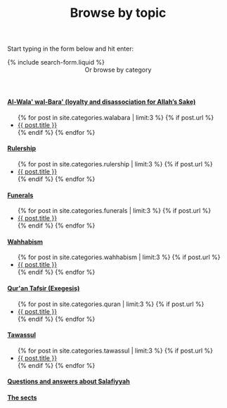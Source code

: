 ﻿---
title: Browse by topic
layout: page
active: topic
permalink: /topic/
---

<article class="post">
<p>Start typing in the form below and hit enter:</p>
{% include search-form.liquid %}

<header class="major">
 <span class="date">Or browse by category</span>
</header>

<div class="box">
<h4><a class="icon solid fa fa-folder-open" href="/walabara/"> Al-Wala' wal-Bara' (loyalty and disassociation for Allah’s Sake)</a></h4>
<ul class="posts">
  {% for post in site.categories.walabara | limit:3 %}
    {% if post.url %}
    <li><a href="{{ post.url }}">{{ post.title }}</a>
    </li>
    {% endif %}
  {% endfor %}
</ul>
</div>

<div class="box">
<h4><a class="icon solid fa fa-folder-open" href="/rulership/"> Rulership</a></h4>
<ul class="posts">
  {% for post in site.categories.rulership | limit:3 %}
    {% if post.url %}
    <li><a href="{{ post.url }}">{{ post.title }}</a>
    </li>
    {% endif %}
  {% endfor %}
</ul>
</div>

<div class="box">
<h4><a class="icon solid fa fa-folder-open" href="/funerals/"> Funerals</a></h4>
<ul class="posts">
  {% for post in site.categories.funerals | limit:3 %}
    {% if post.url %}
    <li><a href="{{ post.url }}">{{ post.title }}</a>
    </li>
    {% endif %}
  {% endfor %}
</ul>
</div>

<div class="box">
<h4><a class="icon solid fa fa-folder-open" href="/wahhabism/"> Wahhabism</a></h4>
<ul class="posts">
  {% for post in site.categories.wahhabism | limit:3 %}
    {% if post.url %}
    <li><a href="{{ post.url }}">{{ post.title }}</a>
    </li>
    {% endif %}
  {% endfor %}
</ul>
</div>

<div class="box">
<h4><a class="icon solid fa fa-folder-open" href="/tafsir-quran/"> Qur'an Tafsir (Exegesis)</a></h4>
<ul class="posts">
  {% for post in site.categories.quran | limit:3 %}
    {% if post.url %}
    <li><a href="{{ post.url }}">{{ post.title }}</a>
    </li>
    {% endif %}
  {% endfor %}
</ul>
</div>

<div class="box">
<h4><a class="icon solid fa fa-folder-open" href="/tawassul/"> Tawassul</a></h4>
<ul class="posts">
  {% for post in site.categories.tawassul | limit:3 %}
    {% if post.url %}
    <li><a href="{{ post.url }}">{{ post.title }}</a>
    </li>
    {% endif %}
  {% endfor %}
</ul>
</div>

<div class="box">
<h4><a class="icon solid fa fa-folder" href="/faq/"> Questions and answers about Salafiyyah</a></h4>
<h4><a class="icon solid fa fa-folder" href="/sects/"> The sects</a></h4>
</div>

</article>